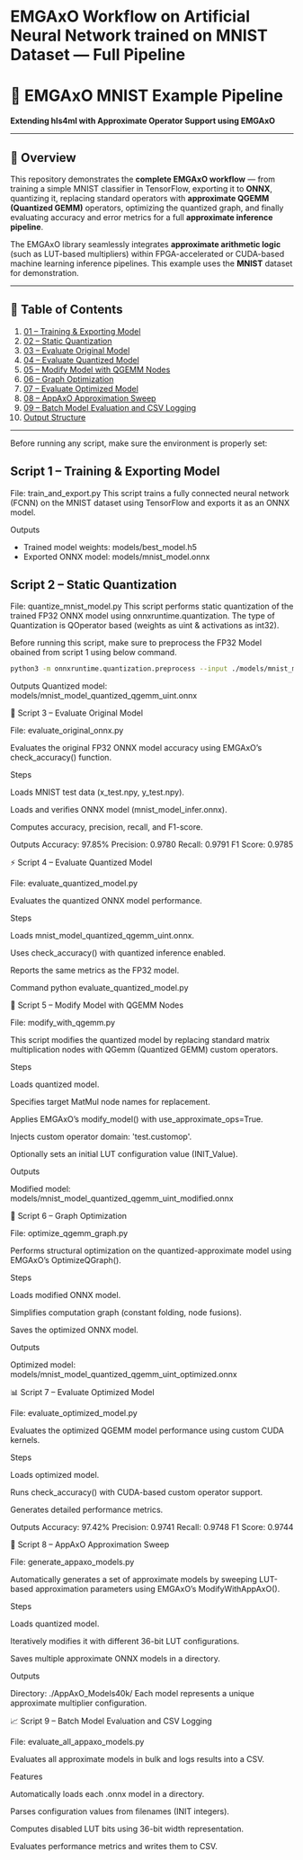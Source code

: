 # EMGAxO Workflow on Artificial Neural Network trained on MNIST Dataset — Full Pipeline

# 🧠 EMGAxO MNIST Example Pipeline  
**Extending hls4ml with Approximate Operator Support using EMGAxO**

---

## 📘 Overview

This repository demonstrates the **complete EMGAxO workflow** — from training a simple MNIST classifier in TensorFlow, exporting it to **ONNX**, quantizing it, replacing standard operators with **approximate QGEMM (Quantized GEMM)** operators, optimizing the quantized graph, and finally evaluating accuracy and error metrics for a full **approximate inference pipeline**.

The EMGAxO library seamlessly integrates **approximate arithmetic logic** (such as LUT-based multipliers) within FPGA-accelerated or CUDA-based machine learning inference pipelines. This example uses the **MNIST** dataset for demonstration.

---

## 🧩 Table of Contents
 
1. [01 – Training & Exporting Model](#-script-1--training--exporting-model)  
2. [02 – Static Quantization](#-script-2--static-quantization)  
3. [03 – Evaluate Original Model](#-script-3--evaluate-original-model)  
4. [04 – Evaluate Quantized Model](#-script-4--evaluate-quantized-model)  
5. [05 – Modify Model with QGEMM Nodes](#-script-5--modify-model-with-qgemm-nodes)  
6. [06 – Graph Optimization](#-script-6--graph-optimization)  
7. [07 – Evaluate Optimized Model](#-script-7--evaluate-optimized-model)  
8. [08 – AppAxO Approximation Sweep](#-script-8--appaxo-approximation-sweep)  
9. [09 – Batch Model Evaluation and CSV Logging](#-script-9--batch-model-evaluation-and-csv-logging)  
10. [Output Structure](#-output-structure)

---

Before running any script, make sure the environment is properly set:

## Script 1 – Training & Exporting Model

File: train_and_export.py
This script trains a fully connected neural network (FCNN) on the MNIST dataset using TensorFlow and exports it as an ONNX model.

Outputs
- Trained model weights: models/best_model.h5
- Exported ONNX model: models/mnist_model.onnx


## Script 2 – Static Quantization

File: quantize_mnist_model.py
This script performs static quantization of the trained FP32 ONNX model using onnxruntime.quantization. The type of Quantization is QOperator based (weights as uint & activations as int32).

Before running this script, make sure to preprocess the FP32 Model obained from script 1 using below command.

```bash
python3 -m onnxruntime.quantization.preprocess --input ./models/mnist_model.onnx --output ./models/mnist_model_infer.onnx
```

Outputs
Quantized model: models/mnist_model_quantized_qgemm_uint.onnx

🧪 Script 3 – Evaluate Original Model

File: evaluate_original_onnx.py

Evaluates the original FP32 ONNX model accuracy using EMGAxO’s check_accuracy() function.

Steps

Loads MNIST test data (x_test.npy, y_test.npy).

Loads and verifies ONNX model (mnist_model_infer.onnx).

Computes accuracy, precision, recall, and F1-score.

Outputs
Accuracy: 97.85%
Precision: 0.9780
Recall:    0.9791
F1 Score:  0.9785

⚡ Script 4 – Evaluate Quantized Model

File: evaluate_quantized_model.py

Evaluates the quantized ONNX model performance.

Steps

Loads mnist_model_quantized_qgemm_uint.onnx.

Uses check_accuracy() with quantized inference enabled.

Reports the same metrics as the FP32 model.

Command
python evaluate_quantized_model.py

🔧 Script 5 – Modify Model with QGEMM Nodes

File: modify_with_qgemm.py

This script modifies the quantized model by replacing standard matrix multiplication nodes with QGemm (Quantized GEMM) custom operators.

Steps

Loads quantized model.

Specifies target MatMul node names for replacement.

Applies EMGAxO’s modify_model() with use_approximate_ops=True.

Injects custom operator domain: 'test.customop'.

Optionally sets an initial LUT configuration value (INIT_Value).

Outputs

Modified model: models/mnist_model_quantized_qgemm_uint_modified.onnx

🧠 Script 6 – Graph Optimization

File: optimize_qgemm_graph.py

Performs structural optimization on the quantized-approximate model using EMGAxO’s OptimizeQGraph().

Steps

Loads modified ONNX model.

Simplifies computation graph (constant folding, node fusions).

Saves the optimized ONNX model.

Outputs

Optimized model: models/mnist_model_quantized_qgemm_uint_optimized.onnx

📊 Script 7 – Evaluate Optimized Model

File: evaluate_optimized_model.py

Evaluates the optimized QGEMM model performance using custom CUDA kernels.

Steps

Loads optimized model.

Runs check_accuracy() with CUDA-based custom operator support.

Generates detailed performance metrics.

Outputs
Accuracy: 97.42%
Precision: 0.9741
Recall:    0.9748
F1 Score:  0.9744

🧩 Script 8 – AppAxO Approximation Sweep

File: generate_appaxo_models.py

Automatically generates a set of approximate models by sweeping LUT-based approximation parameters using EMGAxO’s ModifyWithAppAxO().

Steps

Loads quantized model.

Iteratively modifies it with different 36-bit LUT configurations.

Saves multiple approximate ONNX models in a directory.

Outputs

Directory: ./AppAxO_Models40k/
Each model represents a unique approximate multiplier configuration.

📈 Script 9 – Batch Model Evaluation and CSV Logging

File: evaluate_all_appaxo_models.py

Evaluates all approximate models in bulk and logs results into a CSV.

Features

Automatically loads each .onnx model in a directory.

Parses configuration values from filenames (INIT integers).

Computes disabled LUT bits using 36-bit width representation.

Evaluates performance metrics and writes them to CSV.
